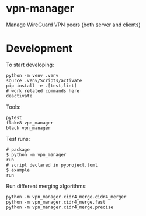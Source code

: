 # vpn-manager
Manage WireGuard VPN peers (both server and clients)

# Development
To start developing:
```
python -m venv .venv
source .venv/Scripts/activate
pip install -e .[test,lint]
# work related commands here
deactivate
```

Tools:
```
pytest
flake8 vpn_manager
black vpn_manager
```

Test runs:
```
# package
$ python -m vpn_manager
run
# script declared in pyproject.toml
$ example
run
```

Run different merging algorithms:
```
python -m vpn_manager.cidr4_merge.cidr4_merger
python -m vpn_manager.cidr4_merge.fast
python -m vpn_manager.cidr4_merge.precise
```
